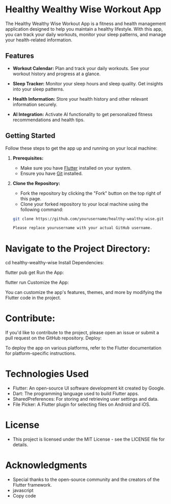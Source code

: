 # Healthy Wealthy Wise Workout App

The Healthy Wealthy Wise Workout App is a fitness and health management application designed to help you maintain a healthy lifestyle. With this app, you can track your daily workouts, monitor your sleep patterns, and manage your health-related information.

## Features

- **Workout Calendar:** Plan and track your daily workouts. See your workout history and progress at a glance.

- **Sleep Tracker:** Monitor your sleep hours and sleep quality. Get insights into your sleep patterns.

- **Health Information:** Store your health history and other relevant information securely.

- **AI Integration:** Activate AI functionality to get personalized fitness recommendations and health tips.

## Getting Started

Follow these steps to get the app up and running on your local machine:

1. **Prerequisites:**
   - Make sure you have [Flutter](https://flutter.dev/) installed on your system.
   - Ensure you have [Git](https://git-scm.com/) installed.

2. **Clone the Repository:**
   - Fork the repository by clicking the "Fork" button on the top right of this page.
   - Clone your forked repository to your local machine using the following command:

   ```bash
   git clone https://github.com/yourusername/healthy-wealthy-wise.git

   Please replace yourusername with your actual GitHub username.

# Navigate to the Project Directory:

cd healthy-wealthy-wise
Install Dependencies:

flutter pub get
Run the App:

flutter run
Customize the App:

You can customize the app's features, themes, and more by modifying the Flutter code in the project.

# Contribute:

If you'd like to contribute to the project, please open an issue or submit a pull request on the GitHub repository.
Deploy:

To deploy the app on various platforms, refer to the Flutter documentation for platform-specific instructions.

# Technologies Used
- Flutter: An open-source UI software development kit created by Google.
- Dart: The programming language used to build Flutter apps.
- SharedPreferences: For storing and retrieving user settings and data.
- File Picker: A Flutter plugin for selecting files on Android and iOS.

# License
- This project is licensed under the MIT License - see the LICENSE file for details.

# Acknowledgments
- Special thanks to the open-source community and the creators of the Flutter framework.
- javascript
- Copy code
